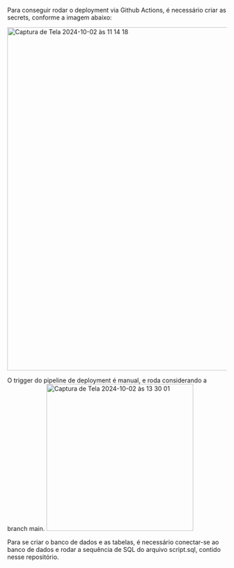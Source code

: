 Para conseguir rodar o deployment via Github Actions, é necessário criar as secrets, conforme a imagem abaixo:


<img width="787" alt="Captura de Tela 2024-10-02 às 11 14 18" src="https://github.com/user-attachments/assets/c11d7944-a6f1-4014-b57f-e8278c7737fb">

O trigger do pipeline de deployment é manual, e roda considerando a branch main.
<img width="337" alt="Captura de Tela 2024-10-02 às 13 30 01" src="https://github.com/user-attachments/assets/d59865a9-18ea-4582-a059-c3494268418c">

Para se criar o banco de dados e as tabelas, é necessário conectar-se ao banco de dados e rodar a sequência de SQL do arquivo script.sql, contido nesse repositório.
